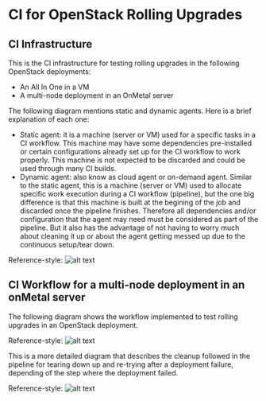 # CI for OpenStack Rolling Upgrades

## CI Infrastructure

This is the CI infrastructure for testing rolling upgrades in the following OpenStack deployments:
 + An All In One in a VM
 + A multi-node deployment in an OnMetal server

The following diagram mentions static and dynamic agents. Here is a brief explanation of each one:
 + Static agent: it is a machine (server or VM) used for a specific tasks in a CI workflow. This machine may have some dependencies pre-installed or certain configurations already set up for the CI workflow to work properly. This machine is not expected to be discarded and could be used through many CI builds.
 + Dynamic agent: also know as cloud agent or on-demand agent. Similar to the static agent, this is a machine (server or VM) used to allocate specific work execution during a CI workflow (pipeline), but the one big difference is that this machine is built at the begining of the job and discarded once the pipeline finishes. Therefore all dependencies and/or configuration that the agent may need must be considered as part of the pipeline. But it also has the advantage of not having to worry much about cleaning it up or about the agent getting messed up due to the continuous setup/tear down.

Reference-style: 
![alt text][ci-infra]

[ci-infra]: https://github.com/osic/qa-jenkins-onmetal/tree/master/jenkins/CI-Infra.png "CI Infrastructure for OpenStack Rolling Upgrades" 

## CI Workflow for a multi-node deployment in an onMetal server

The following diagram shows the workflow implemented to test rolling upgrades in an OpenStack deployment.

Reference-style:
![alt text][ci-workflow]

[ci-workflow]: https://github.com/osic/qa-jenkins-onmetal/tree/master/jenkins/AIO-multinode-CI-flow.png "CI Workflow for OpenStack Rolling Upgrades"

This is a more detailed diagram that describes the cleanup followed in the pipeline for tearing down up and re-trying after a deployment failure, depending of the step where the deployment failed.

Reference-style:
![alt text][ci-workflow-cleanup]

[ci-workflow-cleanup]: https://github.com/osic/qa-jenkins-onmetal/tree/master/jenkins/AIO-multinode-CI-flow-cleanup.png "CI Workflow for OpenStack Rolling Upgrades"
